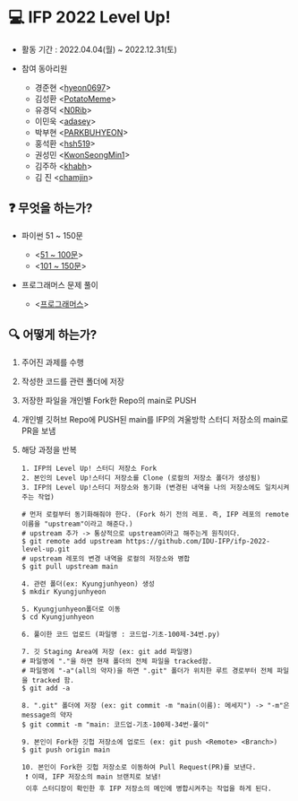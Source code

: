 # 💻 IFP 2022 Level Up!


- 활동 기간 : 2022.04.04(월) ~ 2022.12.31(토)

- 참여 동아리원

  - 경준현 <[hyeon0697](https://github.com/hyeon0697)>
  - 김성환 <[PotatoMeme](https://github.com/PotatoMeme)>
  - 유경덕 <[N0Rib](https://github.com/N0Rib)>
  - 이민욱 <[adasey](https://github.com/adasey)>
  - 박부현 <[PARKBUHYEON](https://github.com/PARKBUHYEON)>
  - 홍석환 <[hsh519](https://github.com/hsh519)>
  - 권성민 <[KwonSeongMin1](https://github.com/KwonSeongMin1)>
  - 김주하 <[khabh](https://github.com/khabh)>
  - 김  진 <[chamjin](https://github.com/chamjin)>

## ❓ 무엇을 하는가?

- 파이썬 51 ~ 150문
  - <[51 ~ 100문](https://www.acmicpc.net/workbook/view/460 )>
  - <[101 ~ 150문](https://www.acmicpc.net/workbook/view/461)>

- 프로그래머스 문제 풀이 
  - <[프로그래머스](https://programmers.co.kr/)>
## 🔍 어떻게 하는가?

1. 주어진 과제를 수행

2. 작성한 코드를 관련 폴더에 저장

3. 저장한 파일을 개인별 Fork한 Repo의 main로 PUSH

4. 개인별 깃허브 Repo에 PUSH된 main를 IFP의 겨울방학 스터디 저장소의 main로 PR을 보냄

5. 해당 과정을 반복

   ```
   1. IFP의 Level Up! 스터디 저장소 Fork
   2. 본인의 Level Up!스터디 저장소를 Clone (로컬의 저장소 폴더가 생성됨)
   3. IFP의 Level Up!스터디 저장소와 동기화 (변경된 내역을 나의 저장소에도 일치시켜주는 작업)
   
   # 먼저 로컬부터 동기화해줘야 한다. (Fork 하기 전의 레포. 즉, IFP 레포의 remote 이름을 "upstream"이라고 해준다.)
   # upstream 추가 -> 통상적으로 upstream이라고 해주는게 원칙이다.
   $ git remote add upstream https://github.com/IDU-IFP/ifp-2022-level-up.git
   # upstream 레포의 변경 내역을 로컬의 저장소와 병합
   $ git pull upstream main
   
   4. 관련 폴더(ex: Kyungjunhyeon) 생성
   $ mkdir Kyungjunhyeon
   
   5. Kyungjunhyeon폴더로 이동
   $ cd Kyungjunhyeon
   
   6. 풀이한 코드 업로드 (파일명 : 코드업-기초-100제-34번.py)
   
   7. 깃 Staging Area에 저장 (ex: git add 파일명)
   # 파일명에 "."을 하면 현재 폴더의 전체 파일을 tracked함.
   # 파일명에 "-a"(all의 약자)을 하면 ".git" 폴더가 위치한 루트 경로부터 전체 파일을 tracked 함.
   $ git add -a 
   
   8. ".git" 폴더에 저장 (ex: git commit -m "main(이름): 메세지") -> "-m"은 message의 약자
   $ git commit -m "main: 코드업-기초-100제-34번-풀이"
   
   9. 본인이 Fork한 깃헙 저장소에 업로드 (ex: git push <Remote> <Branch>)
   $ git push origin main
   
   10. 본인이 Fork한 깃헙 저장소로 이동하여 Pull Request(PR)를 보낸다.
    ❗ 이때, IFP 저장소의 main 브랜치로 보냄!
    이후 스터디장이 확인한 후 IFP 저장소의 메인에 병합시켜주는 작업을 하게 된다.
   ```
